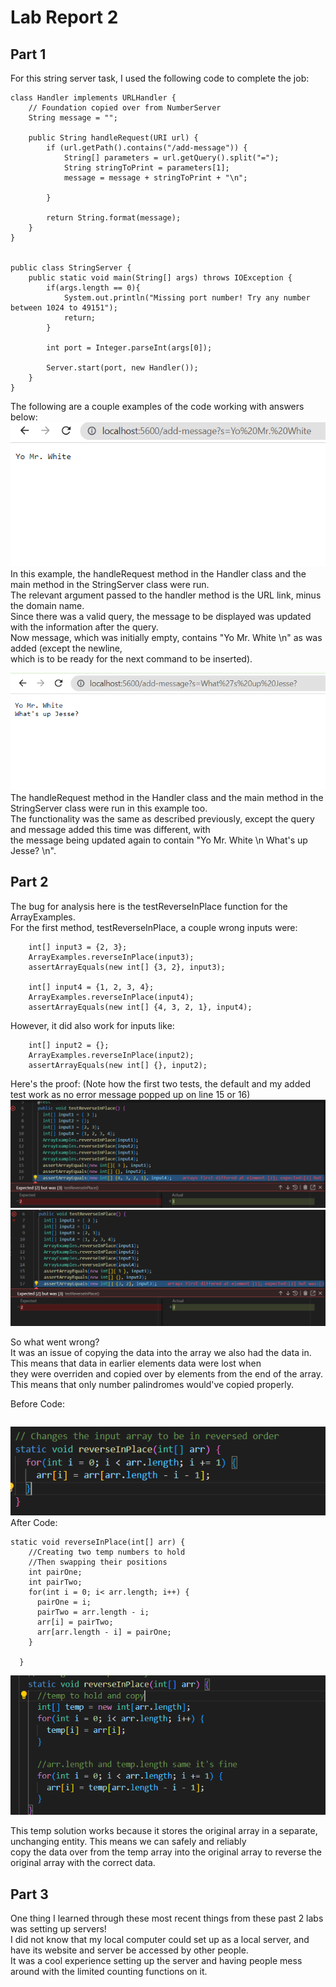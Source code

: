 # Lab Report 2  
  
## Part 1  
For this string server task, I used the following code to complete the job:  
```  
class Handler implements URLHandler {
    // Foundation copied over from NumberServer
    String message = "";

    public String handleRequest(URI url) {
        if (url.getPath().contains("/add-message")) {
            String[] parameters = url.getQuery().split("=");
            String stringToPrint = parameters[1];
            message = message + stringToPrint + "\n";

        } 
        
        return String.format(message);
    }
}


public class StringServer {
    public static void main(String[] args) throws IOException {
        if(args.length == 0){
            System.out.println("Missing port number! Try any number between 1024 to 49151");
            return;
        }

        int port = Integer.parseInt(args[0]);

        Server.start(port, new Handler());
    }
}
```  
  
The following are a couple examples of the code working with answers below:  
![Image](StringServerExample1.PNG)  
In this example, the handleRequest method in the Handler class and the main method in the StringServer class were run.  
The relevant argument passed to the handler method is the URL link, minus the domain name.  
Since there was a valid query, the message to be displayed was updated with the information after the query.  
Now message, which was initially empty, contains "Yo Mr. White \n" as was added (except the newline,  
which is to be ready for the next command to be inserted).  
  
![Image](StringServerExample2.PNG)  
The handleRequest method in the Handler class and the main method in the StringServer class were run in this example too.  
The functionality was the same as described previously, except the query and message added this time was different, with  
the message being updated again to contain "Yo Mr. White \n What's up Jesse? \n".

## Part 2  
The bug for analysis here is the testReverseInPlace function for the ArrayExamples.  
For the first method, testReverseInPlace, a couple wrong inputs were:  
```
    int[] input3 = {2, 3};  
    ArrayExamples.reverseInPlace(input3);  
    assertArrayEquals(new int[] {3, 2}, input3);  
      
    int[] input4 = {1, 2, 3, 4};
    ArrayExamples.reverseInPlace(input4);
    assertArrayEquals(new int[] {4, 3, 2, 1}, input4);
```  
However, it did also work for inputs like:  
```
    int[] input2 = {};
    ArrayExamples.reverseInPlace(input2);
    assertArrayEquals(new int[] {}, input2);
```  
Here's the proof: (Note how the first two tests, the default and my added test work as no error message popped up on line 15 or 16)    
![Image](testReverseInPlaceFailure1.PNG)  
![Image](testReverseInPlaceFailure2.PNG)    

So what went wrong?  
It was an issue of copying the data into the array we also had the data in. This means that data in earlier elements data were lost when  
they were overriden and copied over by elements from the end of the array. This means that only number palindromes would've copied properly.  

Before Code:  
```  

```  
![Image](testReverseInPlaceBefore.PNG)  
After Code:  
```  
static void reverseInPlace(int[] arr) {
    //Creating two temp numbers to hold
    //Then swapping their positions
    int pairOne;
    int pairTwo;
    for(int i = 0; i< arr.length; i++) {
      pairOne = i;
      pairTwo = arr.length - i;
      arr[i] = pairTwo;
      arr[arr.length - i] = pairOne;
    }

  }
 ```  
![Image](testReverseInPlaceAfter.PNG)  

This temp solution works because it stores the original array in a separate, unchanging entity. This means we can safely and reliably  
copy the data over from the temp array into the original array to reverse the original array with the correct data.  
  
## Part 3  
One thing I learned through these most recent things from these past 2 labs was setting up servers!  
I did not know that my local computer could set up as a local server, and have its website and server be accessed by other people.  
It was a cool experience setting up the server and having people mess around with the limited counting functions on it.
